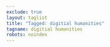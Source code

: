 ```yaml
---
exclude: true
layout: taglist
title: "Tagged: digitial humanities"
tagname: digitial humanities
robots: noindex
---
```

